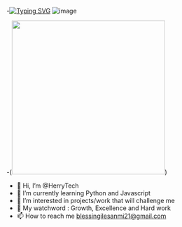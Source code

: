 -[![Typing SVG](https://readme-typing-svg.demolab.com/?lines=Hi+there,;+I+am+a+lady+in+Tech;See+more+of+me+down)](https://git.io/typing-svg)
![image](https://user-images.githubusercontent.com/127152563/234346445-89bc5d79-c20e-462b-af25-d68177c12876.png)

-(<img src = "https://user-images.githubusercontent.com/127152563/234340154-56839970-6011-4fc4-94fa-0f91fa074159.png" width = "350" height = "350"/>)
- 👋 Hi, I’m @HerryTech
- 🌱 I’m currently learning Python and Javascript
- 👀 I’m interested in projects/work that will challenge me
- 💞️ My watchword : Growth, Excellence and Hard work
- 📫 How to reach me blessingilesanmi21@gmail.com

<!---
HerryTech/HerryTech is a ✨ special ✨ repository because its `README.md` (this file) appears on your GitHub profile.
You can click the Preview link to take a look at your changes.
--->
